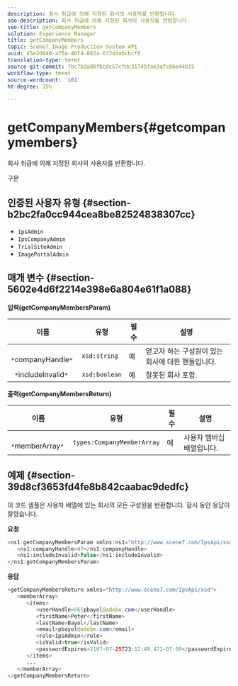 ```yaml
---
description: 회사 취급에 의해 지정된 회사의 사용자를 반환합니다.
seo-description: 회사 취급에 의해 지정된 회사의 사용자를 반환합니다.
seo-title: getCompanyMembers
solution: Experience Manager
title: getCompanyMembers
topic: Scene7 Image Production System API
uuid: 45e2d040-a70a-46f4-863a-633ddabcbcf6
translation-type: tm+mt
source-git-commit: 7bc7b3a86fbcdc57cfdc31745fae3afc06e44b15
workflow-type: tm+mt
source-wordcount: '101'
ht-degree: 15%

---
```



# getCompanyMembers{#getcompanymembers}

회사 취급에 의해 지정된 회사의 사용자를 반환합니다.

구문

## 인증된 사용자 유형 {#section-b2bc2fa0cc944cea8be82524838307cc}

* `IpsAdmin`
* `IpsCompanyAdmin`
* `TrialSiteAdmin`
* `ImagePortalAdmin`

## 매개 변수 {#section-5602e4d6f2214e398e6a804e61f1a088}

**입력(getCompanyMembersParam)**

| 이름 | 유형 | 필수 | 설명 |
|---|---|---|---|
| ` *`companyHandle`*` | `xsd:string` | 예 | 얻고자 하는 구성원이 있는 회사에 대한 핸들입니다. |
| ` *`includeInvalid`*` | `xsd:boolean` | 예 | 잘못된 회사 포함. |

**출력(getCompanyMembersReturn)**

| 이름 | 유형 | 필수 | 설명 |
|---|---|---|---|
| ` *`memberArray`*` | `types:CompanyMemberArray` | 예 | 사용자 멤버십 배열입니다. |

## 예제 {#section-39d8cf3653fd4fe8b842caabac9dedfc}

이 코드 샘플은 사용자 배열에 있는 회사의 모든 구성원을 반환합니다. 잠시 동안 응답이 잘렸습니다.

**요청**

```java
<ns1:getCompanyMembersParam xmlns:ns1="http://www.scene7.com/IpsApi/xsd">
   <ns1:companyHandle>47</ns1:companyHandle>
   <ns1:includeInvalid>false</ns1:includeInvalid>
</ns1:getCompanyMembersParam>
```

**응답**

```java
<getCompanyMembersReturn xmlns="http://www.scene7.com/IpsApi/xsd">
   <memberArray>
      <items>
         <userHandle>66|pbayol@adobe.com</userHandle>
         <firstName>Peter</firstName>
         <lastName>Bayol</lastName>
         <email>pbayol@adobe.com</email>
         <role>IpsAdmin</role>
         <isValid>true</isValid>
         <passwordExpires>2107-07-25T23:12:49.472-07:00</passwordExpires>
      </items>
      ...
   </memberArray>
</getCompanyMembersReturn>
```

